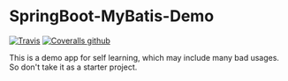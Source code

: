 # SpringBoot-MyBatis-Demo

[![Travis](https://img.shields.io/travis/pinkyo/springboot-mybatis-demo.svg)](https://travis-ci.org/pinkyo/springboot-mybatis-demo)
[![Coveralls github](https://img.shields.io/coveralls/github/pinkyo/springboot-mybatis-demo.svg)](https://coveralls.io/github/pinkyo/springboot-mybatis-demo)

This is a demo app for self learning, which may include many bad usages. So don't take it as a starter project.


